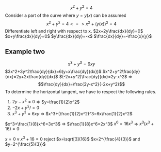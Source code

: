 $$x^2+y^2=4$$
Consider a part of the curve where $y = y(x)$ can be assumed $$x^2+y^2=4<=>x^2+(y(x))^2=4$$
Differentiate left and right with respect to x. 
$2x+2y\frac{dx}{dy}=0$
$x+y\frac{dx}{dy}=0$
$y\frac{dx}{dy}=-x$
$\frac{dx}{dy}=-\frac{x}{y}$

## Example two
$$x^3+y^3=6xy$$
$3x^2+3y^2\frac{dy}{dx}=6(y+x\frac{dy}{dx})$
$x^2+y^2\frac{dy}{dx}=2y+2x\frac{dy}{dx}$
$(-2x+y^2)\frac{dy}{dx}=2y-x^2$   =>   $$\frac{dy}{dx}=\frac{2y-x^2}{-2x+y^2}$$
To determine the horizontal tangent, we have to respect the following rules. 
1) $2y-x^2=0$   => $y=\frac{1}{2}x^2$
2) $-2x+y^2/=0$ 
3) $x^3+y^3=6xy$   => $x^3+(\frac{1}{2}x^2)^3=6x\frac{1}{2}x^2$

$x^3+\frac{1}{8}x^6=3x^3$   =>  $\frac{1}{8}x^6=2x^3$
$x^6=16x^3$            =>  $x^3(x^3+16)=0$

$x=0$         v       $x^3+16=0$
reject                 $x=\sqrt[3]{16}$
$x=2^{\frac{4}{3}}$ and $y=2^{\frac{5}{3}}$

